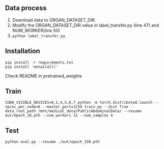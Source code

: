 ## Data process
1. Download data to ORGAN_DATASET_DIR.  
2. Modify the ORGAN_DATASET_DIR value in label_transfer.py (line 47) and NUM_WORKER(line 50)
3. ```python label_transfer.py```

## Installation

```
pip install -r requirements.txt
pip install 'monai[all]'
```
Check README in pretrained_weights

## Train
```
CUDA_VISIBLE_DEVICES=0,1,4,5,6,7 python -m torch.distributed.launch --nproc_per_node=6 --master_port=1234 train.py --dist True --data_root_path /mnt/medical_data/PublicAbdominalData/ --resume out/epoch_10.pth --num_workers 12 --num_samples 4
```

## Test
```
python eval.py --resume ./out/epoch_330.pth
```
